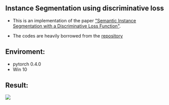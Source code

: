 ## Instance Segmentation using discriminative loss

* This is an implementation of the paper ["Semantic Instance Segmentation with a Discriminative Loss Function"](https://arxiv.org/abs/1708.02551).

* The codes are heavily borrowed from the [repository](https://github.com/Wizaron/instance-segmentation-pytorch)

## Enviroment: 
* pytorch 0.4.0
* Win 10

## Result:
![](https://github.com/huijianpzh/segmentation-models/blob/master/instance/result_demo.png)

